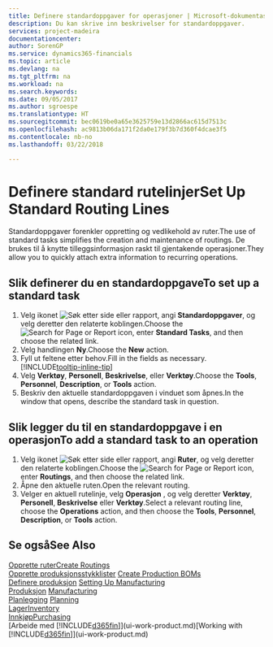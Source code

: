 ```yaml
---
title: Definere standardoppgaver for operasjoner | Microsoft-dokumentasjon
description: Du kan skrive inn beskrivelser for standardoppgaver.
services: project-madeira
documentationcenter: 
author: SorenGP
ms.service: dynamics365-financials
ms.topic: article
ms.devlang: na
ms.tgt_pltfrm: na
ms.workload: na
ms.search.keywords: 
ms.date: 09/05/2017
ms.author: sgroespe
ms.translationtype: HT
ms.sourcegitcommit: bec0619be0a65e3625759e13d2866ac615d7513c
ms.openlocfilehash: ac9813b06da171f2da0e179f3b7d360f4dcae3f5
ms.contentlocale: nb-no
ms.lasthandoff: 03/22/2018

---
```

# <a name="set-up-standard-routing-lines"></a><span data-ttu-id="c0c35-103">Definere standard rutelinjer</span><span class="sxs-lookup"><span data-stu-id="c0c35-103">Set Up Standard Routing Lines</span></span>
<span data-ttu-id="c0c35-104">Standardoppgaver forenkler oppretting og vedlikehold av ruter.</span><span class="sxs-lookup"><span data-stu-id="c0c35-104">The use of standard tasks simplifies the creation and maintenance of routings.</span></span> <span data-ttu-id="c0c35-105">De brukes til å knytte tilleggsinformasjon raskt til gjentakende operasjoner.</span><span class="sxs-lookup"><span data-stu-id="c0c35-105">They allow you to quickly attach extra information to recurring operations.</span></span>

## <a name="to-set-up-a-standard-task"></a><span data-ttu-id="c0c35-106">Slik definerer du en standardoppgave</span><span class="sxs-lookup"><span data-stu-id="c0c35-106">To set up a standard task</span></span>
1. <span data-ttu-id="c0c35-107">Velg ikonet ![Søk etter side eller rapport](media/ui-search/search_small.png "Søk etter side eller rapport"), angi **Standardoppgaver**, og velg deretter den relaterte koblingen.</span><span class="sxs-lookup"><span data-stu-id="c0c35-107">Choose the ![Search for Page or Report](media/ui-search/search_small.png "Search for Page or Report icon") icon, enter **Standard Tasks**, and then choose the related link.</span></span>
2. <span data-ttu-id="c0c35-108">Velg handlingen **Ny**.</span><span class="sxs-lookup"><span data-stu-id="c0c35-108">Choose the **New** action.</span></span>
3. <span data-ttu-id="c0c35-109">Fyll ut feltene etter behov.</span><span class="sxs-lookup"><span data-stu-id="c0c35-109">Fill in the fields as necessary.</span></span> [!INCLUDE[tooltip-inline-tip](includes/tooltip-inline-tip_md.md)]
4. <span data-ttu-id="c0c35-110">Velg **Verktøy**, **Personell**, **Beskrivelse**, eller **Verktøy**.</span><span class="sxs-lookup"><span data-stu-id="c0c35-110">Choose the **Tools**, **Personnel**, **Description**, or **Tools** action.</span></span>
5. <span data-ttu-id="c0c35-111">Beskriv den aktuelle standardoppgaven i vinduet som åpnes.</span><span class="sxs-lookup"><span data-stu-id="c0c35-111">In the window that opens, describe the standard task in question.</span></span>

## <a name="to-add-a-standard-task-to-an-operation"></a><span data-ttu-id="c0c35-112">Slik legger du til en standardoppgave i en operasjon</span><span class="sxs-lookup"><span data-stu-id="c0c35-112">To add a standard task to an operation</span></span>
1. <span data-ttu-id="c0c35-113">Velg ikonet ![Søk etter side eller rapport](media/ui-search/search_small.png "Søk etter side eller rapport"), angi **Ruter**, og velg deretter den relaterte koblingen.</span><span class="sxs-lookup"><span data-stu-id="c0c35-113">Choose the ![Search for Page or Report](media/ui-search/search_small.png "Search for Page or Report icon") icon, enter **Routings**, and then choose the related link.</span></span>
2. <span data-ttu-id="c0c35-114">Åpne den aktuelle ruten.</span><span class="sxs-lookup"><span data-stu-id="c0c35-114">Open the relevant routing.</span></span>
3. <span data-ttu-id="c0c35-115">Velger en aktuell rutelinje, velg **Operasjon** , og velg deretter **Verktøy**, **Personell**, **Beskrivelse** eller **Verktøy**.</span><span class="sxs-lookup"><span data-stu-id="c0c35-115">Select a relevant routing line, choose the **Operations** action, and then choose the **Tools**, **Personnel**, **Description**, or **Tools** action.</span></span>

## <a name="see-also"></a><span data-ttu-id="c0c35-116">Se også</span><span class="sxs-lookup"><span data-stu-id="c0c35-116">See Also</span></span>  
[<span data-ttu-id="c0c35-117">Opprette ruter</span><span class="sxs-lookup"><span data-stu-id="c0c35-117">Create Routings</span></span>](production-how-to-create-routings.md)  
<span data-ttu-id="c0c35-118">[Opprette produksjonsstykklister](production-how-to-create-production-boms.md)   </span><span class="sxs-lookup"><span data-stu-id="c0c35-118">[Create Production BOMs](production-how-to-create-production-boms.md)   </span></span>  
<span data-ttu-id="c0c35-119">[Definere produksjon](production-configure-production-processes.md) </span><span class="sxs-lookup"><span data-stu-id="c0c35-119">[Setting Up Manufacturing](production-configure-production-processes.md) </span></span>  
<span data-ttu-id="c0c35-120">[Produksjon](production-manage-manufacturing.md)  </span><span class="sxs-lookup"><span data-stu-id="c0c35-120">[Manufacturing](production-manage-manufacturing.md)  </span></span>  
<span data-ttu-id="c0c35-121">[Planlegging](production-planning.md) </span><span class="sxs-lookup"><span data-stu-id="c0c35-121">[Planning](production-planning.md) </span></span>  
[<span data-ttu-id="c0c35-122">Lager</span><span class="sxs-lookup"><span data-stu-id="c0c35-122">Inventory</span></span>](inventory-manage-inventory.md)  
[<span data-ttu-id="c0c35-123">Innkjøp</span><span class="sxs-lookup"><span data-stu-id="c0c35-123">Purchasing</span></span>](purchasing-manage-purchasing.md)  
<span data-ttu-id="c0c35-124">[Arbeide med [!INCLUDE[d365fin](includes/d365fin_md.md)]](ui-work-product.md)</span><span class="sxs-lookup"><span data-stu-id="c0c35-124">[Working with [!INCLUDE[d365fin](includes/d365fin_md.md)]](ui-work-product.md)</span></span>  

